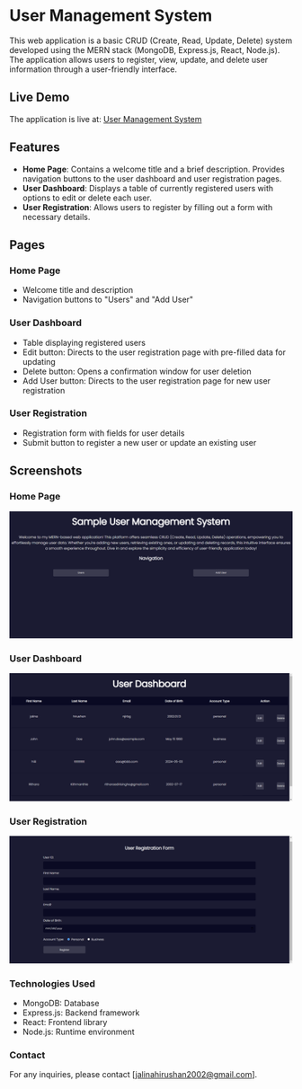 # User Management System

This web application is a basic CRUD (Create, Read, Update, Delete) system developed using the MERN stack (MongoDB, Express.js, React, Node.js). The application allows users to register, view, update, and delete user information through a user-friendly interface.

## Live Demo

The application is live at: [User Management System](https://sample-user-management-system.netlify.app/)

## Features

- **Home Page**: Contains a welcome title and a brief description. Provides navigation buttons to the user dashboard and user registration pages.
- **User Dashboard**: Displays a table of currently registered users with options to edit or delete each user.
- **User Registration**: Allows users to register by filling out a form with necessary details.

## Pages

### Home Page
- Welcome title and description
- Navigation buttons to "Users" and "Add User"

### User Dashboard
- Table displaying registered users
- Edit button: Directs to the user registration page with pre-filled data for updating
- Delete button: Opens a confirmation window for user deletion
- Add User button: Directs to the user registration page for new user registration

### User Registration
- Registration form with fields for user details
- Submit button to register a new user or update an existing user

## Screenshots

### Home Page
![Home Page](https://github.com/JalinaH/FirstProject/blob/master/Screenshots/Screenshot%20(81).png)

### User Dashboard
![User Dashboard Page](https://github.com/JalinaH/FirstProject/blob/master/Screenshots/Screenshot%20(82).png)

### User Registration
![User Registration Page](https://github.com/JalinaH/FirstProject/blob/master/Screenshots/Screenshot%20(83).png)

### Technologies Used
- MongoDB: Database
- Express.js: Backend framework
- React: Frontend library
- Node.js: Runtime environment

### Contact
For any inquiries, please contact [jalinahirushan2002@gmail.com].
